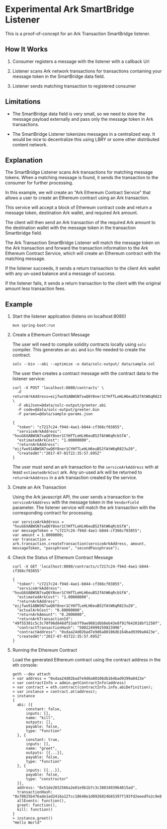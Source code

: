 # Experimental Ark SmartBridge Listener

This is a proof-of-concept for an Ark Transaction SmartBridge listener. 


## How It Works

1. Consumer registers a message with the listener with a callback Url

2. Listener scans Ark network transactions for transactions containing your message token
   in the SmartBridge data field.
   
3. Listener sends matching transaction to registered consumer

  
## Limitations

- The SmartBridge data field is very small, so we need to store the message payload
  externally and pass only the message token in Ark transactions. 
  
- The SmartBridge Listener tokenizes messages in a centralized way. It would be nice to
  decentralize this using LBRY or some other distributed content network.
  

## Explanation

The SmartBridge Listener scans Ark transactions for matching message tokens. When a matching
message is found, it sends the transaction to the consumer for further processing.

In this example, we will create an "Ark Ethereum Contract Service" that allows a user to
create an Ethereum contract using an Ark transaction.

This service will accept a block of Ethereum contract code and return a message token,
destination Ark wallet, and required Ark amount.

The client will then send an Ark transaction of the required Ark amount to the destination wallet with the message token
in the transaction Smartbridge field.

The Ark Transaction SmartBridge Listener will match the message token on the Ark transaction
and forward the transaction information to the Ark Ethereum Contract Service, which will
create an Ethereum contract with the matching message.

If the listener succeeds, it sends a return transaction to the client Ark wallet with any
un-used balance and a message of success. 

If the listener fails, it sends a return transaction to the client with 
the original amount less transaction fees.


## Example

1. Start the listener application (listens on localhost:8080)

    ```
    mvn spring-boot:run
    ```
    

2. Create a Ethereum Contract Message

    The user will need to compile solidity contracts locally using `solc` compiler.
    This generates an `abi` and `bin` file needed to create the contract.
    
    ```
    solc --bin --abi --optimize -o data/solc-output/ data/sample.sol
    ```
    
    The user then creates a contract message with the contract data to the listener service:
    
    ```
    curl -X POST 'localhost:8080/contracts' \
      -F returnArkAddress=eijfwo91ABWSN7swQ6Y8ner1CYHfTLeHLH6euB52fAtW6qR823u20 \
      -F abiJson=@data/solc-output/greeter.abi
      -F code=@data/solc-output/greeter.bin
      -F params=@data/sample-params.json
    ```
    
    ```
    {
      "token": "c7217c24-f94d-4ae1-b844-cf366cf03855",
      "serviceArkAddress": "hxuG6XABWSN7swQ6Y8ner1CYHfTLeHLH6euB52fAtW6qRcbSfA", 
      "estimatedArkCost": "1.00000000",
      "returnArkAddress": "eijfwo91ABWSN7swQ6Y8ner1CYHfTLeHLH6euB52fAtW6qR823u20",
      "createdAt":"2017-07-01T22:35:57.695Z"
    }
    ```
    
    The user must send an ark transaction to the `serviceArkAddress` with at least `estimatedArkCost` ark.
    Any un-used ark will be returned to `returnArkAddress` in a ark transaction created by the service.
    

3. Create an Ark Transaction

    Using the Ark javascript API, the user sends a transaction to the `serviceArkAddress` with the
    message token in the `VendorField` parameter. The listener service will match the ark transaction
    with the corresponding contract for processing.
    
    ```
    var serviceArkAddress = "hxuG6XABWSN7swQ6Y8ner1CYHfTLeHLH6euB52fAtW6qRcbSfA";
    var messageToken = "c7217c24-f94d-4ae1-b844-cf366cf03855";
    var amount = 1.0000000;
    var transaction = ark.transaction.createTransaction(serviceArkAddress, amount, messageToken, "passphrase", "secondPassphrase");
    ```


4. Check the Status of Ethereum Contract Message

    ```
    curl -X GET 'localhost:8080/contracts/c7217c24-f94d-4ae1-b844-cf366cf03855'
    ```
    
    ```
    {
      "token": "c7217c24-f94d-4ae1-b844-cf366cf03855",
      "serviceArkAddress": "hxuG6XABWSN7swQ6Y8ner1CYHfTLeHLH6euB52fAtW6qRcbSfA", 
      "estimatedArkCost": "1.00000000",
      "returnArkAddress": "eijfwo91ABWSN7swQ6Y8ner1CYHfTLeHLH6euB52fAtW6qR823u20", 
      "actualArkCost": "0.80000000",
      "returnArkAmount": "0.2000000",
      "returnArkTransactionId": "49f55381c5c3c70f96d848df53ab7f9ae9881dbb8eb43e8f91f642018bf1258f",
      "contractTransactionHash": "500224999259823996",
      "contractAddress": "0xdaa24d02bad7e9d6a80106db164bad9399a0423e",
      "createdAt":"2017-07-01T22:35:57.695Z"
    }
    ```

5. Running the Ethereum Contract

    Load the generated Ethereum contract using the contract address in the eth console:
    
    ```
    geth --dev attach
    > var address = "0xdaa24d02bad7e9d6a80106db164bad9399a0423e"
    > var contractInfo = admin.getContractInfo(address)
    > var contract = eth.contract(contractInfo.info.abiDefinition);
    > var instance = contract.at(address);
    > instance
    {
      abi: [{
          constant: false,
          inputs: [],
          name: "kill",
          outputs: [],
          payable: false,
          type: "function"
      }, {
          constant: true,
          inputs: [],
          name: "greet",
          outputs: [{...}],
          payable: false,
          type: "function"
      }, {
          inputs: [{...}],
          payable: false,
          type: "constructor"
      }],
      address: "0x51de2032566a2e01e9b1b7c3c3883493964815ad",
      transactionHash: "0x70825b476ade1ad2416a127cc18648e1d0926824b65397f193fd2eeedfe2c9e8",
      allEvents: function(),
      greet: function(),
      kill: function()
    }
    > instance.greet()
    "Hello World"
    ```
